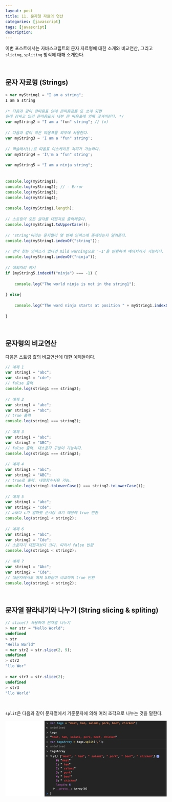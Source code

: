 ```yaml
---
layout: post
title: 11. 문자형 자료의 연산
categories: [javascript]
tags: [javascript]
description: 
---
```


이번 포스트에서는 자바스크립트의 문자 자료형에 대한 소개와 비교연산, 그리고 `slicing`, `spliting` 방식에 대해 소개한다.

<br>

## 문자 자료형 (Strings)

```js
> var myString1 = "I am a string";
I am a string

/* 다음과 같이 큰따옴표 안에 큰따옴표를 또 쓰게 되면 
원래 감싸고 있던 큰따옴표가 내부 큰 따옴포에 의해 끊겨버린다. */
var myString2 = "I am a "fun" string"; // (x)
 
// 다음과 같이 작은 따옴표를 외부에 사용한다. 
var myString3 = 'I am a "fun" string';

// 역슬래시(\)로 따옴표 이스케이프 처리가 가능하다.
var myString4 = 'I\'m a "fun" string';

var myString5 = "I am a ninja string";


console.log(myString1);
console.log(myString2); // - Error
console.log(myString3);
console.log(myString4);

console.log(myString1.length);

// 스트링의 모든 글자를 대문자로 출력해준다.
console.log(myString1.toUpperCase());

// 'string'이라는 문자열이 몇 번째 인덱스에 존재하는지 알려준다.
console.log(myString1.indexOf("string"));

// 만약 찾는 인덱스가 없다면 mild warning으로 '-1'을 반환하여 예외처리가 가능하다. 
console.log(myString1.indexOf("ninja"));

// 예외처리 예시
if (myString5.indexOf("ninja") === -1) {
    
    console.log("The world ninja is not in the string1");
    
} else{
    
    console.log("The word ninja starts at position " + myString1.indexOf("ninja") === -1);
    
}
```

<br>

## 문자형의 비교연산 

다음은 스트링 값의 비교연산에 대한 예제들이다.

```js
// 예제 1
var string1 = "abc";
var string2 = "cde";
// false 출력
console.log(string1 === string2);

// 예제 2
var string1 = "abc";
var string2 = "abc";
// true 출력
console.log(string1 === string2);

// 예제 3
var string1 = "abc";
var string2 = "ABC";
// false 출력. 대소문자 구분이 가능하다.
console.log(string1 === string2);

// 예제 4
var string1 = "abc";
var string2 = "ABC";
// true로 출력. 내장함수사용 가능. 
console.log(string1.toLowerCase() === string2.toLowerCase());

// 예제 5
var string1 = "abc";
var string2 = "cde";
// a보다 c가 알파벳 순서상 크기 때문에 true 반환 
console.log(string1 < string2);

// 예제 6
var string1 = "abc";
var string2 = "Cde";
// 소문자가 대문자보다 크다. 따라서 false 반환 
console.log(string1 < string2);

// 예제 7
var string1 = "Abc";
var string2 = "Cde";
// 대문자에서도 예제 5와같이 비교하여 true 반환
console.log(string1 < string2);
```

<br>

## 문자열 잘라내기와 나누기 (String slicing & spliting)

```js
// slice() 사용하여 문자열 나누기
> var str = "Hello World";
undefined
> str
"Hello World"
> var str2 = str.slice(2, 9);
undefined
> str2
"llo Wor"

> var str3 = str.slice(2);
undefined
> str3
"llo World"
```

<br>

`split`은 다음과 같이 문자열에서 기준문자에 의해 여러 조각으로 나누는 것을 말한다. 

![split](https://github.com/juliahwang/juliahwang.github.io/blob/master/_posts/images/2017-10-19/split.png?raw=true)

<br>
